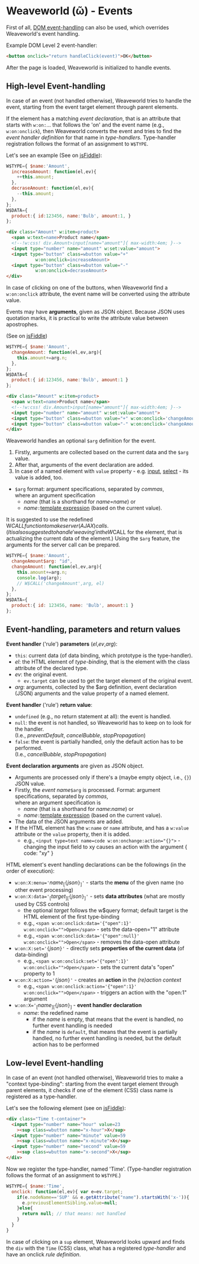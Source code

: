 # Weaveworld (ῶ) - Events #

First of all, [DOM event-handling](https://www.w3.org/TR/DOM-Level-2-Events/events.html) can also be used, which overrides Weaveworld's event handling.

Example DOM Level 2 event-handler:
```html
<button onclick="return handleClick(event)">OK</button>
```
After the page is loaded, Weaveworld is initialized to handle events.

## High-level Event-handling ##

In case of an event (not handled otherwise), Weaveworld tries to handle the event, starting from the event target element through parent elements. 

If the element has a matching _event declaration_, that is an attribute that starts with `w:on:`... that follows the 'on' and the event name (e.g., `w:on:onclick`), then Weaveworld converts the event and tries to find the _event handler definition_ for that name in _type-handlers_. Type-handler registration follows the format of an assignment to `W$TYPE`.


Let's see an example (See on [jsFiddle](https://jsfiddle.net/weaveworld/bag0kL8p/)):
```js
W$TYPE={ $name:'Amount',
  increaseAmount: function(el,ev){
    ++this.amount;
  },
  decraseAmount: function(el,ev){
    --this.amount;
  },
};
W$DATA={
  product:{ id:123456, name:'Bulb', amount:1, }
};
```

```html
<div class="Amount" w:item=product>
  <span w:text=name>Product name</span>
  <!--!w:css! div.Amount>input[name="amount"]{ max-width:4em; }--> 
  <input type="number" name="amount" w:set:value="amount">
  <input type="button" class=wbutton value="+" 
           w:on:onclick=increaseAmount>
  <input type="button" class=wbutton value="-"     
           w:on:onclick=decraseAmount>
</div>
```
In case of clicking on one of the buttons, when Weaveworld find a `w:on:onclick` attribute, the event name will be converted using the attribute value.

Events may have **arguments**, given as JSON object. Because JSON uses quotation marks, it is practical to write the attribute value between apostrophes.

(See on [jsFiddle](https://jsfiddle.net/weaveworld/q90vrdjh/))
```js
W$TYPE={ $name:'Amount',
  changeAmount: function(el,ev,arg){ 
    this.amount+=arg.n;
  },
};
W$DATA={
  product:{ id:123456, name:'Bulb', amount:1 }
};
```

```html
<div class="Amount" w:item=product>
  <span w:text=name>Product name</span>
  <!--!w:css! div.Amount>input[name="amount"]{ max-width:4em; }--> 
  <input type="number" name="amount" w:set:value="amount">
  <input type="button" class=wbutton value="+" w:on:onclick='changeAmount{"n":1}'>
  <input type="button" class=wbutton value="-" w:on:onclick='changeAmount{"n":-1}'>
</div>
```

Weaveworld handles an optional `$arg` definition for the event. 
  1. Firstly, arguments are collected based on the current data and the `$arg` value. 
  2. After that, arguments of the event declaration are added. 
  3. In case of a named element with `value` property - e.g. [input](https://developer.mozilla.org/en-US/docs/Web/API/HTMLInputElement), [select](https://developer.mozilla.org/en-US/docs/Web/API/HTMLSelectElement) - its value is added, too. 

* `$arg` format: argument specifications, separated by _commas_,   
where an argument specification
    * _name_ (that is a shorthand for _name_=_name_) or
    * _name_`:`[template expression](doc-1-template.md#template-expressions) (based on the current value).
    
It is suggested to use the redefined W$CALL function to make server (AJAX) calls. (It is also suggested to handle 'weaving' in the W$CALL for the element, that is actualizing the current data of the element.) Using the `$arg` feature, the arguments for the server call can be prepared.

```js
W$TYPE={ $name:'Amount',
  changeAmount$arg: "id",
  changeAmount: function(el,ev,arg){ 
    this.amount+=arg.n;
    console.log(arg);
    // W$CALL('changeAmount',arg, el)
  },
};
W$DATA={
  product:{ id: 123456, name: 'Bulb', amount:1 }
};
```

## Event-handling, parameters and return values ##

**Event handler** ('rule') **parameters** (_el_,_ev_,_arg_):
* `this`: current data (of data binding, which prototype is the type-handler).
*  _el_: the HTML element of _type-binding_, that is the element with the class attribute of the declared type.
* _ev_: the original event.
  * `ev.target` can be used to get the target element of the original event.
* _arg_: arguments, collected by the $arg definition, event declaration (JSON) arguments and the value property of a named element.

**Event handler** ('rule') **return value**:
  * `undefined` (e.g., no return statement at all): the event is handled.
  * `null`: the event is not handled, so Weaveworld has to keep on to look for the handler.  
  (I.e., _preventDefault_, _cancelBubble_, _stopPropagation_)
  * `false`: the event is partially handled, only the default action has to be performed.  
  (I.e., _cancelBubble_, _stopPropagation_)

**Event declaration arguments** are given as JSON object. 
  * Arguments are processed only if there's a (maybe empty object, i.e., `{}`) JSON value.
  * Firstly, the _event name_`$arg` is processed. Format: argument specifications, separated by _commas_,   
where an argument specification is
    * _name_ (that is a shorthand for _name_:_name_) or
    * _name_`:`[template expression](doc-1-template.md#template-expressions) (based on the current value).
  * The data of the JSON arguments are added.
  * If the HTML element has the `w:name` or `name` attribute, and has a `w:value` attribute or the `value` property, then it is added.
    * e.g., `<input type=text name=code w:on:onchange:action="{}">` - changing the input field to xy causes an action with the argument { code: "xy" }


HTML element's event handling declarations can be the followings (in the order of execution):

* `w:on:X:menu='`_name_<sub>[</sub>`{`_json_`}`<sub>]</sub>`'` - starts the **menu** of the given name (no other event processing)
* `w:on:X:data='`<sub>[</sub>_target_<sub>]</sub><sub>[</sub>`{`_json_`}`<sub>]</sub>`'` - sets **data attributes** (what are mostly used by CSS controls)
  * the optional _target_ follows the w$query format; default target is the HTML element of the first type-binding
  * e.g., `<span w:on:onclick:data='{"open":1}' w:on:onclick="">Open</span>` - sets the data-open="1" attribute
  * e.g., `<span w:on:onclick:data='{"open":null}' w:on:onclick="">Open</span>` - removes the data-open attribute
* `w:on:X:set='{`_json_`}'` - directly sets **properties of the current data** (of data-binding)
  * e.g., `<span w:on:onclick:set='{"open":1}' w:on:onclick="">Open</span>` - sets the current data's "open" property to 1
* `w:on:X:action='{`_json_`}'` - creates an **action** in the _(re)action context_
  * e.g., `<span w:on:onclick:action='{"open":1}' w:on:onclick="">Open</span>` - triggers an action with the "open:1" argument
* `w:on:X='`<sub>[</sub>_name_<sub>]</sub><sub>[</sub>`{`_json_`}`<sub>]</sub> - **event handler declaration**
  * _name_: the redefined name
    * if the _name_ is empty, that means that the event is handled, no further event handling is needed
    * if the _name_ is `default`, that means that the event is partially handled, no further event handling is needed, but the default action has to be performed

## Low-level Event-handling ##

In case of an event (not handled otherwise), Weaveworld tries to make a "context type-binding": starting from the event target element through parent elements, it checks if one of the element (CSS) class name is registered as a type-handler.

Let's see the following element (see on [jsFiddle](https://jsfiddle.net/weaveworld/630xncta/)):
```html
<div class="Time t-container">
  <input type="number" name="hour" value=23
    ><sup class=wbutton name="x-hour">X</sup>
  <input type="number" name="minute" value=59
    ><sup class=wbutton name="x-minute">X</sup>
  <input type="number" name="second" value=59
    ><sup class=wbutton name="x-second">X</sup>
</div> 
```

Now we register the type-handler, named 'Time'. (Type-handler registration follows the format of an assignment to `W$TYPE`.)

```js
W$TYPE={ $name:'Time',
  onclick: function(el,ev){ var e=ev.target;
    if(e.nodeName=='SUP' && e.getAttribute("name").startsWith('x-')){
      e.previousElementSibling.value=null;
    }else{
      return null; // that means: not handled
    }
  }
}
```
In case of clicking on a `sup` element, Weaveworld looks upward and finds the `div` with the `Time` (CSS) class, what has a registered _type-handler_ and have an onclick _rule definition_.